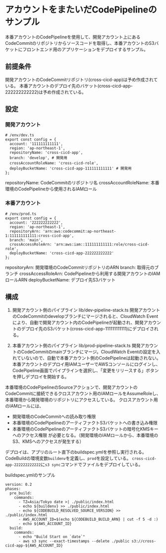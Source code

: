# アカウントをまたいだCodePipelineのサンプル
本番アカウントのCodePipelineを使用して、開発アカウント上にあるCodeCommitのリポジトリからソースコードを取得し、本番アカウントのS3バケットにフロントエンド用のアプリケーションをデプロイするサンプル。

## 前提条件
開発アカウントのCodeCommitリポジトリ(cross-cicd-app)は予め作成されている。
本番アカウントのデプロイ先のバケット(cross-cicd-app-222222222222)は予め作成されている。

## 設定

### 開発アカウント
```
# /env/dev.ts
export const config = {
  account: '111111111111',
  region: 'ap-northeast-1',
  repositoryName: 'cross-cicd-app',
  branch: 'develop', # 開発用
  crossAccountRoleName: 'cross-cicd-role',　
  deployBucketName: 'cross-cicd-app-111111111111' # 開発用
};
```

repositoryName: CodeCommitのリポジトリ名
crossAccountRoleName: 本番環境のCodePipelineから使用されるIAMロール

### 本番アカウント

```
# /env/prod.ts
export const config = {
  account: '222222222222',
  region: 'ap-northeast-1',
  repositoryArn: 'arn:aws:codecommit:ap-northeast-1:111111111111:cross-cicd-app',
  branch: 'main',
  crossAccessRoleArn: 'arn:aws:iam::111111111111:role/cross-cicd-role',
  deployBucketName: 'cross-cicd-app-222222222222'
};
```

repositoryArn: 開発環境のCodeCommitリポジトリのARN
branch: 取得元のブランチ
crossAccessRoleArn: CodePipelineから利用する開発アカウントのIAMロールARN
deployBucketName: デプロイ先S3バケット

## 構成

1. 開発アカウント側のパイプライン
lib/dev-pipeline-stack.ts
開発アカウントのCodeCommitのdevelopブランチにマージされると、CloudWatch Eventにより、自動で開発アカウント内のCodePipelineが起動され、開発アカウントのデプロイ先のS3バケット(cross-cicd-app-111111111111)にデプロイされる。

2. 本番アカウント側のパイプライン
lib/prod-pipeline-stack.ts
開発アカウントのCodeCommitのmainブランチにマージ。CloudWatch Eventの設定を入れていないので、自動で本番アカウント側のCodePipelineは起動されない。
本番アカウントのデプロイ用IAMユーザーでAWSコンソールにログインし、CodePipeline画面でパイプラインを選択し、「変更をリリースする」ボタンを押しデプロイを開始する。

本番環境のCodePipelineのSourceアクションで、開発アカウントのCodeCommitに接続できるクロスアカウント用のIAMロールをAssumeRoleし、本番環境から開発環境のリポジトリにアクセスしている。
クロスアカウント用のIAMロールには、
- 開発環境のCodeCommitへの読み取り権限
- 本番環境のCodePipelineのアーティファクトS3バケットへの書き込み権限
- 本番環境のCodePipelineのアーティファクトS3バケットの暗号化KMSキーへのアクセス権限
が必要となる。（開発環境のIAMロールから、本番環境のS3、KMSへのアクセスが発生する）

デプロイは、アプリのルート直下のbuildspec.ymlを参照し実行される。
CodeBuildの環境変数`buildenv`を定義し、`prod`を設定している。
`cross-cicd-app-222222222222`に`s3 sync`コマンドでファイルをデプロイしている。

buildspec.ymlのサンプル
```
version: 0.2
phases:
  pre_build:
    commands:
      - TZ=Asia/Tokyo date >| ./public/index.html
      - echo ${buildenv} >> ./public/index.html
      - echo ${CODEBUILD_RESOLVED_SOURCE_VERSION} >> ./public/index.html
      - AWS_ACCOUNT_ID=$(echo ${CODEBUILD_BUILD_ARN} | cut -f 5 -d :)
      - echo ${AWS_ACCOUNT_ID}
  build:
    commands:
      - echo "Build Start on `date`"
      - aws s3 sync --exact-timestamps --delete ./public s3://cross-cicd-app-${AWS_ACCOUNT_ID}
```

